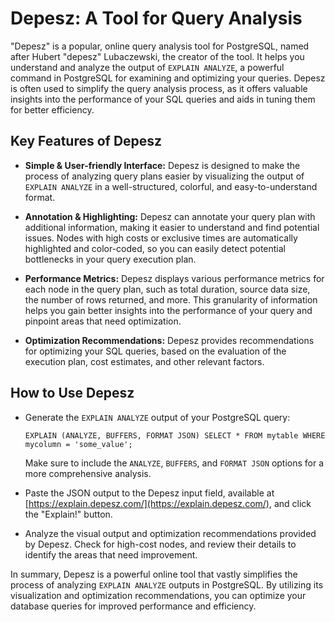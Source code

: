 # Depesz: A Tool for Query Analysis

"Depesz" is a popular, online query analysis tool for PostgreSQL, named after Hubert "depesz" Lubaczewski, the creator of the tool. It helps you understand and analyze the output of `EXPLAIN ANALYZE`, a powerful command in PostgreSQL for examining and optimizing your queries. Depesz is often used to simplify the query analysis process, as it offers valuable insights into the performance of your SQL queries and aids in tuning them for better efficiency.

## Key Features of Depesz

- **Simple & User-friendly Interface:** Depesz is designed to make the process of analyzing query plans easier by visualizing the output of `EXPLAIN ANALYZE` in a well-structured, colorful, and easy-to-understand format.

- **Annotation & Highlighting:** Depesz can annotate your query plan with additional information, making it easier to understand and find potential issues. Nodes with high costs or exclusive times are automatically highlighted and color-coded, so you can easily detect potential bottlenecks in your query execution plan.

- **Performance Metrics:** Depesz displays various performance metrics for each node in the query plan, such as total duration, source data size, the number of rows returned, and more. This granularity of information helps you gain better insights into the performance of your query and pinpoint areas that need optimization.

- **Optimization Recommendations:** Depesz provides recommendations for optimizing your SQL queries, based on the evaluation of the execution plan, cost estimates, and other relevant factors.

## How to Use Depesz

- Generate the `EXPLAIN ANALYZE` output of your PostgreSQL query:

   ```
   EXPLAIN (ANALYZE, BUFFERS, FORMAT JSON) SELECT * FROM mytable WHERE mycolumn = 'some_value';
   ```
   
   Make sure to include the `ANALYZE`, `BUFFERS`, and `FORMAT JSON` options for a more comprehensive analysis.

- Paste the JSON output to the Depesz input field, available at [https://explain.depesz.com/](https://explain.depesz.com/), and click the "Explain!" button.

- Analyze the visual output and optimization recommendations provided by Depesz. Check for high-cost nodes, and review their details to identify the areas that need improvement.

In summary, Depesz is a powerful online tool that vastly simplifies the process of analyzing `EXPLAIN ANALYZE` outputs in PostgreSQL. By utilizing its visualization and optimization recommendations, you can optimize your database queries for improved performance and efficiency.